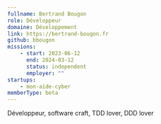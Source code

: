 ```yaml
---
fullname: Bertrand Bougon
role: Développeur
domaine: Développement
link: https://bertrand-bougon.fr
github: bbougon
missions:
    - start: 2023-06-12
      end: 2024-03-12
      status: independent
      employer: ""
startups:
    - mon-aide-cyber
memberType: beta
---
```


Développeur, software craft, TDD lover, DDD lover

